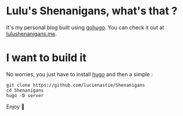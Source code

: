 # Lulu's Shenanigans, what's that ?

It's my personal blog built using [gohugo](https://gohugo.io/). You can check it out at [lulushenanigans.me](https://lulushenanigans.me).

# I want to build it

No worries, you just have to install [hugo](https://gohugo.io) and then a simple :

```
git clone https://github.com/lucienastie/Shenanigans
cd Shenanigans
hugo -D server
```

Enjoy 🌻